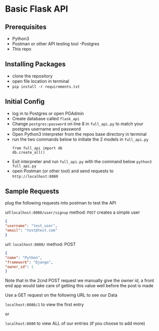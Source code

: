 # Basic Flask API

## Prerequisites
- Python3
- Postman or other API testing tool
-Postgres
- This repo

## Installing Packages
- clone the repository
- open file location in terminal
- `pip install -r requirements.txt`

## Initial Config
- log in to Postgres or open PGAdmin
- Create database called `flask_api`
- Change `postgres:password` on line 8 in `full_api.py` to match your postgres username and password
- Open Python3 interpreter from the repos base directory in terminal 
- run the two commands below to initiate the 2 models in `full_api.py`
    ```Python3
   from full_api import db
   db.create_all()
    ```
- Exit interpreter and run `full_api.py` with the command below
    `python3 full_api.py`
- open Postman (or other tool) and send requests to `http://localhost:8080`

## Sample Requests
plug the following requests into postman to test the API

url:`localhost:8080/user/signup` method: `POST`
creates a simple user
```json
{
"username": "test_user",
"email": "test@test.com"
}
```

url: `localhost:8080/` method: POST
```json
{
"name": "Python",
"framework": "Django",
"owner_id": 1
}
```

Note that in the 2cnd POST request we manually give the owner id, a front end app would take care
of getting this value well before the post is made

Use a GET request on the following URL to see our Data

`localhost:8080/1` to view the first entry

or 

`localhost:8080` to view ALL of our entries (if you choose to add more)

